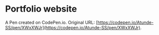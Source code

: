 # Portfolio website 

A Pen created on CodePen.io. Original URL: [https://codepen.io/Atunde-SS/pen/XWxXWJr](https://codepen.io/Atunde-SS/pen/XWxXWJr).

